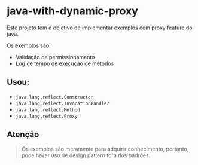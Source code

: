 # java-with-dynamic-proxy

Este projeto tem o objetivo de implementar exemplos com proxy feature do java.

Os exemplos são:
- Validação de permissionamento
- Log de tempo de execução de métodos

## Usou:
- `java.lang.reflect.Constructor`
- `java.lang.reflect.InvocationHandler`
- `java.lang.reflect.Method`
- `java.lang.reflect.Proxy`


## Atenção
> Os exemplos são meramente para adquirir conhecimento, portanto, pode haver uso de design pattern fora dos padrões.
